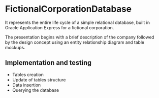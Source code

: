 # FictionalCorporationDatabase

It represents the entire life cycle of a simple relational database, built in Oracle Application Express for a fictional corporation.

The presentation begins with a brief description of the company followed by the design concept using an entity relationship diagram and table mockups.

## Implementation and testing
- Tables creation
- Update of tables structure
- Data insertion
- Querying the database


